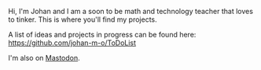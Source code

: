 Hi, I'm Johan and I am a soon to be math and technology teacher that loves to tinker. This is where you'll find my projects.

A list of ideas and projects in progress can be found here:  
https://github.com/johan-m-o/ToDoList

I'm also on <a rel="me" href="https://mastodon.nu/@johan_m_o">Mastodon</a>.

